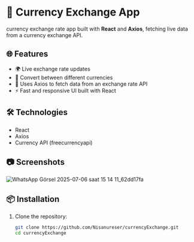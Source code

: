 # 💱 Currency Exchange App
 currency exchange rate app built with **React** and **Axios**, fetching live data from a currency exchange API.

## 🌐 Features

- 🌍 Live exchange rate updates
- 🔁 Convert between different currencies
- 📡 Uses Axios to fetch data from an exchange rate API
- ⚡ Fast and responsive UI built with React

## 🛠️ Technologies

- React
- Axios
- Currency API (freecurrencyapi)

## 📷 Screenshots

![WhatsApp Görsel 2025-07-06 saat 15 14 11_62dd17fa](https://github.com/user-attachments/assets/245f7e48-ec99-4111-8a50-968dd92d36ae)


## 📦 Installation

1. Clone the repository:
   ```bash
   git clone https://github.com/Nisanureser/currencyExchange.git
   cd currencyExchange
